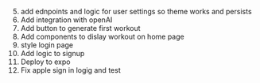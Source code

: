 5. add ednpoints and logic for user settings so theme works and persists
6. Add integration with openAI
7. Add button to generate first workout
8. Add components to dislay workout on home page
9. style login page
10. Add logic to signup
11. Deploy to expo
12. Fix apple sign in logig and test

